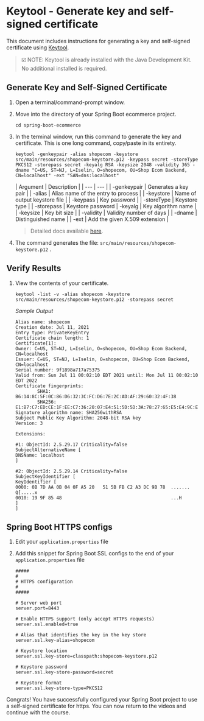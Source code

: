 # Keytool - Generate key and self-signed certificate

This document includes instructions for generating a key and self-signed certificate using [Keytool](https://docs.oracle.com/en/java/javase/13/docs/specs/man/keytool.html).

> :ballot_box_with_check: NOTE: Keytool is already installed with the Java Development Kit. No additional installed is required.

## Generate Key and Self-Signed Certificate

1. Open a terminal/command-prompt window.

2. Move into the directory of your Spring Boot ecommerce project.

    ```
    cd spring-boot-ecommerce
    ```

3. In the terminal window, run this command to generate the key and certificate. This is one long command, copy/paste in its entirety.

    ```
    keytool -genkeypair -alias shopecom -keystore src/main/resources/shopecom-keystore.p12 -keypass secret -storeType PKCS12 -storepass secret -keyalg RSA -keysize 2048 -validity 365 -dname "C=US, ST=NJ, L=Iselin, O=shopecom, OU=Shop Ecom Backend, CN=localhost" -ext "SAN=dns:localhost"

    ```

   | Argument | Description |
       | --- | --- |
   | -genkeypair | Generates a key pair |
   | -alias | Alias name of the entry to process |
   | -keystore | Name of output keystore file |
   | -keypass | Key password |
   | -storeType | Keystore type |
   | -storepass | Keystore password
   | -keyalg | Key algorithm name |
   | -keysize | Key bit size |
   | -validity | Validity number of days |
   | -dname | Distinguished name |
   | -ext | Add the given X.509 extension |

   > Detailed docs available [here](https://docs.oracle.com/en/java/javase/13/docs/specs/man/keytool.html).

3. The command generates the file: `src/main/resources/shopecom-keystore.p12` .

## Verify Results

1. View the contents of your certificate.

    ```
    keytool -list -v -alias shopecom -keystore src/main/resources/shopecom-keystore.p12 -storepass secret
    ```

   _Sample Output_
    ```    
    Alias name: shopecom
    Creation date: Jul 11, 2021
    Entry type: PrivateKeyEntry
    Certificate chain length: 1
    Certificate[1]:
    Owner: C=US, ST=NJ, L=Iselin, O=shopecom, OU=Shop Ecom Backend, CN=localhost
    Issuer: C=US, ST=NJ, L=Iselin, O=shopecom, OU=Shop Ecom Backend, CN=localhost
    Serial number: 9f1898a717a75375
    Valid from: Sun Jul 11 00:02:10 EDT 2021 until: Mon Jul 11 00:02:10 EDT 2022
    Certificate fingerprints:
            SHA1: B6:14:8C:5F:0C:86:D6:32:3C:FC:D6:7E:2C:AD:AF:29:60:32:4F:38
            SHA256: E1:B7:C7:ED:CE:1F:EE:C7:36:20:07:E4:51:5D:5D:3A:78:27:65:E5:E4:9C:EB:20:90:85:D8:1A:A4:EF:69:41
    Signature algorithm name: SHA256withRSA
    Subject Public Key Algorithm: 2048-bit RSA key
    Version: 3

    Extensions: 

    #1: ObjectId: 2.5.29.17 Criticality=false
    SubjectAlternativeName [
    DNSName: localhost
    ]

    #2: ObjectId: 2.5.29.14 Criticality=false
    SubjectKeyIdentifier [
    KeyIdentifier [
    0000: 0B 7D AA 0B 04 0F A5 20   51 5B FB C2 A3 DC 9B 78  ....... Q[.....x
    0010: 19 9F 85 48                                        ...H
    ]
    ]
    ```

## Spring Boot HTTPS configs

1. Edit your `application.properties` file

1. Add this snippet for Spring Boot SSL configs to the end of your `application.properties` file

    ```
    #####
    #
    # HTTPS configuration
    #
    #####

    # Server web port
    server.port=8443

    # Enable HTTPS support (only accept HTTPS requests)
    server.ssl.enabled=true

    # Alias that identifies the key in the key store
    server.ssl.key-alias=shopecom

    # Keystore location
    server.ssl.key-store=classpath:shopecom-keystore.p12

    # Keystore password
    server.ssl.key-store-password=secret

    # Keystore format
    server.ssl.key-store-type=PKCS12
    ```

Congrats! You have successfully configured your Spring Boot project to use a self-signed certificate for https. You can now return to the videos and continue with the course.
